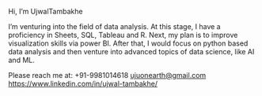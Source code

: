 Hi, I’m UjwalTambakhe

I’m venturing into the field of data analysis. At this stage, I have a proficiency in Sheets, SQL, Tableau and R. Next, my plan is to improve visualization skills via power BI.
After that, I would focus on python based data analysis and then venture into advanced topics of data science, like AI and ML.

Please reach me at:
+91-9981014618
ujuonearth@gmail.com
https://www.linkedin.com/in/ujwal-tambakhe/
